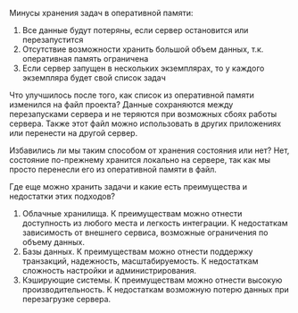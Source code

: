 Минусы хранения задач в оперативной памяти:
1. Все данные будут потеряны, если сервер остановится или перезапустится
2. Отсутствие возможности хранить большой объем данных, т.к. оперативная память ограничена
3. Если сервер запущен в нескольких экземплярах, то у каждого экземпляра будет свой список задач

Что улучшилось после того, как список из оперативной памяти изменился на файл проекта?
Данные сохраняются между перезапусками сервера и не теряются при возможных сбоях работы сервера.
Также этот файл можно использовать в других приложениях или перенести на другой сервер.

Избавились ли мы таким способом от хранения состояния или нет?
Нет, состояние по-прежнему хранится локально на сервере, так как мы просто перенесли его из оперативной памяти в файл.

Где еще можно хранить задачи и какие есть преимущества и недостатки этих подходов?
1. Облачные хранилища.
К преимуществам можно отнести доступность из любого места и легкость интеграции.
К недостаткам зависимость от внешнего сервиса, возможные ограничения по объему данных.
2. Базы данных.
К преимуществам можно отнести поддержку транзакций, надежность, масштабируемость. 
К недостаткам сложность настройки и администрирования.
3. Кэширующие системы.
К преимуществам можно отнести высокую производительность. 
К недостаткам возможную потерю данных при перезагрузке сервера.
